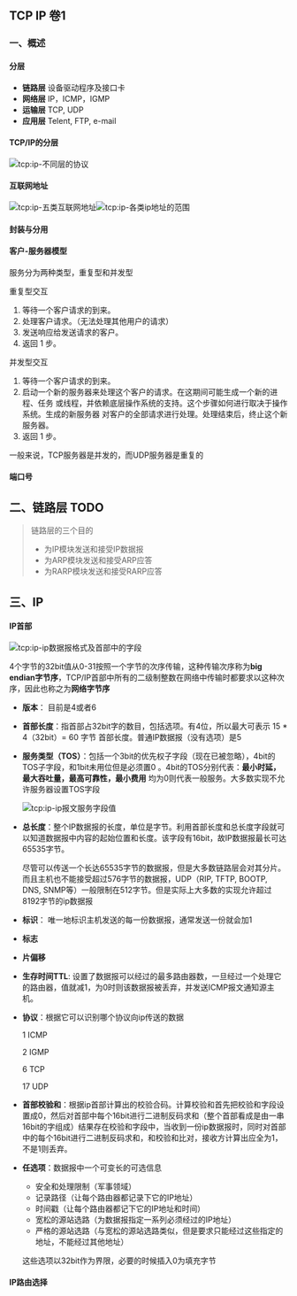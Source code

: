 ## TCP IP 卷1

### 一、概述

#### 分层

* **链路层** 设备驱动程序及接口卡
* **网络层** IP，ICMP，IGMP
* **运输层** TCP, UDP
* **应用层** Telent, FTP, e-mail



#### TCP/IP的分层

![tcp:ip-不同层的协议](img/tcp:ip-不同层的协议.jpg)



#### 互联网地址

![tcp:ip-五类互联网地址](img/tcp:ip-五类互联网地址.png)![tcp:ip-各类ip地址的范围](img/tcp:ip-各类ip地址的范围.jpg)



#### 封装与分用



#### 客户-服务器模型

服务分为两种类型，重复型和并发型

重复型交互

1. 等待一个客户请求的到来。 
2. 处理客户请求。（无法处理其他用户的请求）
3. 发送响应给发送请求的客户。 
4. 返回 1 步。 

并发型交互

1. 等待一个客户请求的到来。 
2.  启动一个新的服务器来处理这个客户的请求。在这期间可能生成一个新的进程、任务 或线程，并依赖底层操作系统的支持。这个步骤如何进行取决于操作系统。生成的新服务器 对客户的全部请求进行处理。处理结束后，终止这个新服务器。 
3. 返回 1 步。 

一般来说，TCP服务器是并发的，而UDP服务器是重复的



#### 端口号







## 二、链路层 TODO

> 链路层的三个目的
>
> * 为IP模块发送和接受IP数据报
> * 为ARP模块发送和接受ARP应答
> * 为RARP模块发送和接受RARP应答









## 三、IP

#### IP首部

![tcp:ip-ip数据报格式及首部中的字段](img/tcp:ip-ip数据报格式及首部中的字段.jpg)

4个字节的32bit值从0-31按照一个字节的次序传输，这种传输次序称为**big endian字节序**，TCP/IP首部中所有的二级制整数在网络中传输时都要求以这种次序，因此也称之为**网络字节序**

* **版本**： 目前是4或者6

* **首部长度**：指首部占32bit字的数目，包括选项。有4位，所以最大可表示 15 * 4（32bit）= 60 字节 首部长度。普通IP数据报（没有选项）是5

* **服务类型（TOS）**：包括一个3bit的优先权子字段（现在已被忽略），4bit的TOS子字段，和1bit未用位但是必须置0 。4bit的TOS分别代表：**最小时延，最大吞吐量，最高可靠性，最小费用** 均为0则代表一般服务。大多数实现不允许服务器设置TOS字段

  ![tcp:ip-ip报文服务字段值](img/tcp:ip-ip报文服务字段值.jpg)

* **总长度**：整个IP数据报的长度，单位是字节。利用首部长度和总长度字段就可以知道数据报中内容的起始位置和长度。该字段有16bit，故IP数据报最长可达65535字节。

  尽管可以传送一个长达65535字节的数据报，但是大多数链路层会对其分片。而且主机也不能接受超过576字节的数据报，UDP（RIP, TFTP, BOOTP, DNS, SNMP等）一般限制在512字节。但是实际上大多数的实现允许超过8192字节的ip数据报

* **标识**： 唯一地标识主机发送的每一份数据报，通常发送一份就会加1

* **标志**

* **片偏移**

* **生存时间TTL**: 设置了数据报可以经过的最多路由器数，一旦经过一个处理它的路由器，值就减1，为0时则该数据报被丢弃，并发送ICMP报文通知源主机。

* **协议**：根据它可以识别哪个协议向ip传送的数据

  1 ICMP

  2 IGMP

  6 TCP

  17 UDP

* **首部校验和**：根据ip首部计算出的校验合码。计算校验和首先把校验和字段设置成0，然后对首部中每个16bit进行二进制反码求和（整个首部看成是由一串16bit的字组成）结果存在校验和字段中，当收到一份ip数据报时，同时对首部中的每个16bit进行二进制反码求和，和校验和比对，接收方计算出应全为1，不是1则丢弃。

* **任选项**：数据报中一个可变长的可选信息

  * 安全和处理限制（军事领域）
  * 记录路径（让每个路由器都记录下它的IP地址）
  * 时间戳（让每个路由器都记下它的IP地址和时间）
  * 宽松的源站选路（为数据报指定一系列必须经过的IP地址）
  * 严格的源站选路（与宽松的源站选路类似，但是要求只能经过这些指定的地址，不能经过其他地址）

  这些选项以32bit作为界限，必要的时候插入0为填充字节



#### IP路由选择

